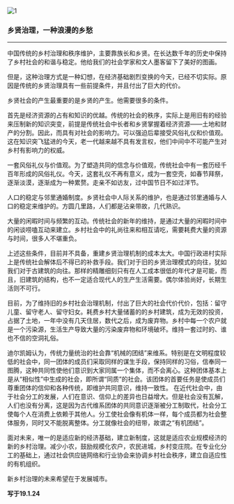 ![1](https://hello-beijing.oss-cn-beijing.aliyuncs.com/myGithub/MrZ/2019z/20.jpg)

### 乡贤治理，一种浪漫的乡愁
---

中国传统的乡村治理和秩序维护，主要靠族长和乡贤。在长达数千年的历史中保持了乡村社会的和谐与稳定。他给我们的社会学家和文人墨客留下了美好的图画。

但是，这种治理方式是一种幻想，在经济基础剧烈变换的今天，已经不切实际。原因是传统的乡贤治理具有一些前提条件，并且付出了巨大的代价。

乡贤社会的产生最重要的是乡贤的产生。他需要很多的条件。

首先是经济资源的占有和知识的优越。传统的社会的秩序，实际上是用旧有的经验来压制新的知识突变，前提是传统社会中长者和乡贤掌握着经济资源——土地和财产的分割。因此，而具有对社会的影响力。可以强迫后辈接受风俗礼仪和价值观。这在知识突飞猛进的今天，老一代越来越不具有发言权，他们中间中不可能产生对乡村有影响力的权威。

一套风俗礼仪与价值观。为了塑造共同的信念与价值观，传统社会中有一套历经千百年形成的风俗礼仪。今天，这套礼仪不再有意义，成为一套空壳，如春节拜祭，逐渐淡漠，逐渐成为一种累赘。走亲不如访友，过中国节日不如过洋节。

人口的稳定与邻里通婚制度。乡贤社会中人际关系的维护，也是通过邻里通婚与人口的稳定来维护的。方圆几里路，人们都是沾亲带故，几代熟识。

大量的闲暇时间与频繁的互动。传统社会的新年的维持，是通过大量的闲暇时间中的闲谈唠嗑互动来建立。乡村社会中的礼尚往来和相互请吃，需要耗费大量的资源与时间，很多人不堪重负。

上述这些条件，目前并不具备，重建乡贤治理机制的成本太大。中国行政进村实际上是传统社会解体后不得已的补救手段。我们对于旧的乡贤治理模式的向往，犹如我们对于古建筑的向往。那样的精雕细刻只有在人工成本很低的年代才是可能，而且，旧建筑的结构，也不一定适合现代人的生产生活需要。偶尔体验尚好，长期生活则不可行。

目前，为了维持旧的乡村社会治理机制，付出了巨大的社会代价代价，包括：留守儿童、留守老人、留守妇女。耗费乡村大量储蓄的的乡村建筑，成为无效的投资，占据了土地，一年中没有几天住居，数代之后，成为废弃物。乡村中每一个农户就是一个污染源，生活生产导致大量的污染废弃物和环境破坏。维持一套过时的、谁也不信的空洞礼俗。

迪尔凯姆认为，传统力量统治的社会靠“机械的团结”来维系。特别是在文明程度较低的社会中，同一团体的成员们采取同样的谋生手段，保持同样的习俗，信奉同一图腾，这种共同性使他们意识到大家同属一个集体，而不会离心。这种团体基本上是从“相似性”中生成的社会，即所谓“同质”的社会。该团体的首要任务是使成员们尊重团体的信仰和各种传统，即维护共同意识，维持一致性。
在近代社会中，由于社会分工的发展，人们在意识、信仰上的差异也日益增大。但是社会没有瓦解，人们也没有分离，这是因为古代维系团体的共同意识逐渐被分工制取代，社会分工使每个人在消费上依赖于其他人。分工使社会像有机体一样，每个成员都为社会整体服务，同时又不能脱离整体。分工就像社会的纽带，故谓之“有机团结”。

面对未来，唯一的是适应新的经济基础，建立新制度，这就是适应农业规模经济的新的乡村治理。减少小农，鼓励规模化农户，农民进城，乡村变庄院。在专业化分工的基础上，通过社会供应链网络和行业协会来协调乡村社会秩序，建立自适应性的有机组织。

新乡村治理的未来希望在于发展城市。

**写于19.1.24**